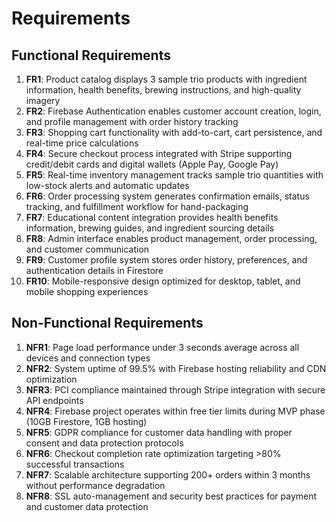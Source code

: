# Requirements

## Functional Requirements

1. **FR1**: Product catalog displays 3 sample trio products with ingredient information, health benefits, brewing instructions, and high-quality imagery
2. **FR2**: Firebase Authentication enables customer account creation, login, and profile management with order history tracking
3. **FR3**: Shopping cart functionality with add-to-cart, cart persistence, and real-time price calculations
4. **FR4**: Secure checkout process integrated with Stripe supporting credit/debit cards and digital wallets (Apple Pay, Google Pay)
5. **FR5**: Real-time inventory management tracks sample trio quantities with low-stock alerts and automatic updates
6. **FR6**: Order processing system generates confirmation emails, status tracking, and fulfillment workflow for hand-packaging
7. **FR7**: Educational content integration provides health benefits information, brewing guides, and ingredient sourcing details
8. **FR8**: Admin interface enables product management, order processing, and customer communication
9. **FR9**: Customer profile system stores order history, preferences, and authentication details in Firestore
10. **FR10**: Mobile-responsive design optimized for desktop, tablet, and mobile shopping experiences

## Non-Functional Requirements

1. **NFR1**: Page load performance under 3 seconds average across all devices and connection types
2. **NFR2**: System uptime of 99.5% with Firebase hosting reliability and CDN optimization
3. **NFR3**: PCI compliance maintained through Stripe integration with secure API endpoints
4. **NFR4**: Firebase project operates within free tier limits during MVP phase (10GB Firestore, 1GB hosting)
5. **NFR5**: GDPR compliance for customer data handling with proper consent and data protection protocols
6. **NFR6**: Checkout completion rate optimization targeting >80% successful transactions
7. **NFR7**: Scalable architecture supporting 200+ orders within 3 months without performance degradation
8. **NFR8**: SSL auto-management and security best practices for payment and customer data protection
